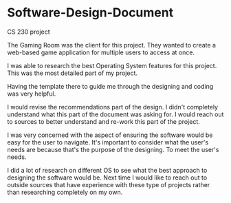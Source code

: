 # Software-Design-Document
CS 230 project

The Gaming Room was the client for this project. They wanted to create a web-based game application for multiple users to access at once. 

I was able to research the best Operating System features for this project. This was the most detailed part of my project. 

Having the template there to guide me through the designing and coding was very helpful. 

I would revise the recommendations part of the design. I didn't completely understand what this part of the document was asking for. I would reach out to sources to better understand and 
re-work this part of the project.

I was very concerned with the aspect of ensuring the software would be easy for the user to navigate. It's important to consider what the user's needs are because that's the purpose of 
the designing. To meet the user's needs.

I did a lot of research on different OS to see what the best approach to designing the software would be. Next time I would like to reach out to outside sources that have experience with these type of projects
rather than researching completely on my own. 
